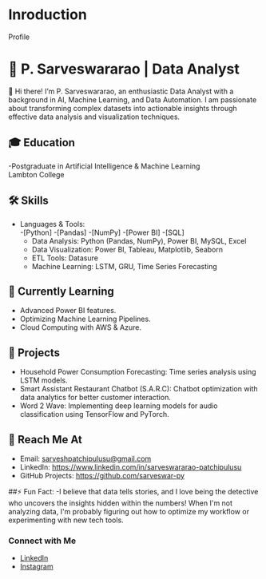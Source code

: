 # Inroduction
Profile
# 💼 P. Sarveswararao | Data Analyst

👋 Hi there! I’m P. Sarveswararao, an enthusiastic Data Analyst with a background in AI, Machine Learning, and Data Automation. I am passionate about transforming complex datasets into actionable insights through effective data analysis and visualization techniques.

## 🎓 Education  
 -Postgraduate in Artificial Intelligence & Machine Learning  
  Lambton College

## 🛠 Skills  
- Languages & Tools:  
  -[Python]
  -[Pandas]
  -[NumPy]
  -[Power BI]
  -[SQL] 
  - Data Analysis: Python (Pandas, NumPy), Power BI, MySQL, Excel  
  - Data Visualization: Power BI, Tableau, Matplotlib, Seaborn  
  - ETL Tools: Datasure  
  - Machine Learning: LSTM, GRU, Time Series Forecasting

## 🌱 Currently Learning  
 - Advanced Power BI features.
 - Optimizing Machine Learning Pipelines. 
 - Cloud Computing with AWS & Azure.


## 👀 Projects  
 - Household Power Consumption Forecasting: Time series analysis using LSTM models.  
 - Smart Assistant Restaurant Chatbot (S.A.R.C): Chatbot optimization with data analytics for better customer interaction.  
- Word 2 Wave: Implementing deep learning models for audio classification using TensorFlow and PyTorch.

## 💬 Reach Me At  
 - Email: sarveshpatchipulusu@gmail.com  
 - LinkedIn: https://www.linkedin.com/in/sarveswararao-patchipulusu
 - GitHub Projects: https://github.com/sarveswar-py

##⚡ Fun Fact: 
 -I believe that data tells stories, and I love being the detective who uncovers the insights hidden within the numbers! When I'm not analyzing data, I'm probably figuring out how to  optimize my workflow or experimenting with new tech tools.


### Connect with Me
 - [LinkedIn](https://www.linkedin.com/in/sarveswararao)
 - [Instagram](https://www.instagram.com/just_sarve)
